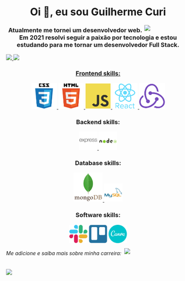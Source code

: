 <h1 align="center">Oi 👋, eu sou Guilherme Curi </h1>
 <img align="right" width="125px" src="https://media.giphy.com/media/lnfzT3k8g7wpG/giphy.gif">
<h3 align="center">Atualmente me tornei um desenvolvedor web. Em 2021 resolvi seguir a paixão por tecnologia e estou estudando para me tornar um desenvolvedor Full Stack.</h3>
  <div align="left">
  <a href="https://github.com/gscuri">
  <img height="130em" src="https://github-readme-stats.vercel.app/api?username=gscuri&show_icons=true&theme=tokyonight&include_all_commits=true&count_private=true"/>
  <img height="130em" src="https://github-readme-stats.vercel.app/api/top-langs/?username=gscuri&layout=compact&langs_count=7&theme=dark"/>
</div>
<div style="display: inline_block">
<h3 align="center">Frontend skills:</h3>
<p align="center"> <a href="https://www.w3schools.com/css/" target="_blank" rel="noreferrer"> <img src="https://raw.githubusercontent.com/devicons/devicon/master/icons/css3/css3-original-wordmark.svg" alt="css3" width="70" height="70"/> </a> <a href="https://www.w3.org/html/" target="_blank" rel="noreferrer"> <img src="https://raw.githubusercontent.com/devicons/devicon/master/icons/html5/html5-original-wordmark.svg" alt="html5" width="70" height="70"/> </a> <a href="https://developer.mozilla.org/en-US/docs/Web/JavaScript" target="_blank" rel="noreferrer"> <img src="https://raw.githubusercontent.com/devicons/devicon/master/icons/javascript/javascript-original.svg" alt="javascript" width="70" height="70"/> </a> <a href="https://reactjs.org/" target="_blank" rel="noreferrer"> <img src="https://raw.githubusercontent.com/devicons/devicon/master/icons/react/react-original-wordmark.svg" alt="react" width="70" height="70"/> </a> <a href="https://redux.js.org" target="_blank" rel="noreferrer"> <img src="https://raw.githubusercontent.com/devicons/devicon/master/icons/redux/redux-original.svg" alt="redux" width="70" height="70"/> </a> </p>

 <h3 align="center">Backend skills:</h3>
<p align="center"> <a href="https://expressjs.com" target="_blank" rel="noreferrer"> <img src="https://raw.githubusercontent.com/devicons/devicon/master/icons/express/express-original-wordmark.svg" alt="express" width="50" height="50"/> </a> <a href="https://nodejs.org" target="_blank" rel="noreferrer"> <img src="https://raw.githubusercontent.com/devicons/devicon/master/icons/nodejs/nodejs-original-wordmark.svg" alt="nodejs" width="50" height="50"/> </a> </p>

<h3 align="center">Database skills:</h3>
<p align="center"> <a href="https://www.mongodb.com/" target="_blank" rel="noreferrer"> <img src="https://raw.githubusercontent.com/devicons/devicon/master/icons/mongodb/mongodb-original-wordmark.svg" alt="mongodb" width="80" height="80"/> </a> <a href="https://www.mysql.com/" target="_blank" rel="noreferrer"> <img src="https://raw.githubusercontent.com/devicons/devicon/master/icons/mysql/mysql-original-wordmark.svg" alt="mysql" width="50" height="50"/> </a> </p>

  <h3 align="center">Software skills:</h3>
  <p <img align="center" alt="Guilherme-VScode" height="50" width="50" src="https://raw.githubusercontent.com/devicons/devicon/master/icons/vscode/vscode-original.svg">
  <img align="center" alt="Guilherme-Slack" height="50" width="50" src="https://raw.githubusercontent.com/devicons/devicon/master/icons/slack/slack-original.svg">
  <img align="center" alt="Guilherme-Trello" height="50" width="50" src="https://raw.githubusercontent.com/devicons/devicon/master/icons/trello/trello-plain.svg">
  <img align="center" alt="Guilherme-Canva" height="50" width="50" src="https://raw.githubusercontent.com/devicons/devicon/master/icons/canva/canva-original.svg">
  </p>
 <img align="right" width="180px" src="https://media.giphy.com/media/d9RbxjZ8QXesiYoerE/giphy.gif"> 
  </div> 
<div> 
    <h6 align="left">Me adicione e saiba mais sobre minha carreira:</h6>
  <a href="https://www.linkedin.com/in/guilhermecuri/" target="_blank"><img src="https://img.shields.io/badge/-LinkedIn-%230077B5?style=for-the-badge&logo=linkedin&logoColor=white" target="_blank" width="150px" align="center"></a> 
  
</div>
  
